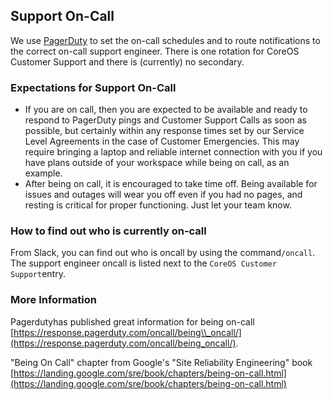 ## Support On-Call

We use [PagerDuty](http://gitlab.pagerduty.com/) to set the on-call schedules and to route notifications to the correct on-call support engineer. There is one rotation for CoreOS Customer Support and there is \(currently\) no secondary.

### Expectations for Support On-Call

* If you are on call, then you are expected to be available and ready to respond to PagerDuty pings and Customer Support Calls as soon as possible, but certainly within any response times set by our Service Level Agreements in the case of Customer Emergencies. This may require bringing a laptop and reliable internet connection with you if you have plans outside of your workspace while being on call, as an example.
* After being on call, it is encouraged to take time off. Being available for issues and outages will wear you off even if you had no pages, and resting is critical for proper functioning. Just let your team know.

### How to find out who is currently on-call

From Slack, you can find out who is oncall by using the command`/oncall`. The support engineer oncall is listed next to the `CoreOS Customer Support`entry.

### More Information

Pagerdutyhas published great information for being on-call [https://response.pagerduty.com/oncall/being\\_oncall/](https://response.pagerduty.com/oncall/being_oncall/).

"Being On Call" chapter from Google's "Site Reliability Engineering" book [https://landing.google.com/sre/book/chapters/being-on-call.html](https://landing.google.com/sre/book/chapters/being-on-call.html)

